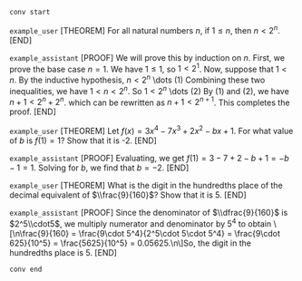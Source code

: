 `conv start`

`example_user`
[THEOREM]
For all natural numbers $n$, if $1 \le n$, then $n < 2^n$.
[END]

`example_assistant`
[PROOF]
We will prove this by induction on $n$.
First, we prove the base case $n = 1$.
We have $1 \le 1$, so $1 < 2^1$.
Now, suppose that $1 < n$.
By the inductive hypothesis, $n < 2^n$ \dots (1)
Combining these two inequalities, we have $1 < n < 2^n$.
So $1 < 2^n$ \dots (2)
By (1) and (2), we have $n + 1 < 2^n + 2^n$.
which can be rewritten as $n + 1 < 2^{n + 1}$.
This completes the proof.
[END]

`example_user`
[THEOREM]
Let $f(x)=3x^4-7x^3+2x^2-bx+1$. For what value of $b$ is $f(1)=1$? Show that it is -2.
[END]

`example_assistant`
[PROOF]
Evaluating, we get $f(1) = 3-7+2-b+1 = -b-1 = 1.$ Solving for $b,$ we find that $b = -2.$
[END]

`example_user`
[THEOREM]
What is the digit in the hundredths place of the decimal equivalent of $\\frac{9}{160}$? Show that it is 5.
[END]

`example_assistant`
[PROOF]
Since the denominator of $\\dfrac{9}{160}$ is $2^5\\cdot5$, we multiply numerator and denominator by $5^4$ to obtain  \\[\n\\frac{9}{160} = \\frac{9\\cdot 5^4}{2^5\\cdot 5\\cdot 5^4} = \\frac{9\\cdot 625}{10^5} = \\frac{5625}{10^5} = 0.05625.\n\\]So, the digit in the hundredths place is $5$.
[END]

`conv end`